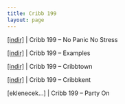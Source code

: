 ```yaml
---
title: Cribb 199
layout: page
---
```


<a href="https://cloud.mail.ru/public/298a0573645a/Cribb%20199%20-%20No%20Panic%20No%20Stress" target="_blank">[indir]</a> | Cribb 199 &#8211; No Panic No Stress

<a href="https://cloud.mail.ru/public/fa9553dbabc8/Cribb%20199%20-%20Examples" target="_blank">[indir]</a> | Cribb 199 &#8211; Examples

<a href="https://cloud.mail.ru/public/13e9bc76694f/Cribb%20199%20-%20Cribbtown" target="_blank">[indir]</a> | Cribb 199 &#8211; Cribbtown

<a href="https://cloud.mail.ru/public/71544d837239/Cribb%20199%20-%20Cribbkent" target="_blank">[indir]</a> | Cribb 199 &#8211; Cribbkent

[eklenecek&#8230;] | Cribb 199 &#8211; Party On